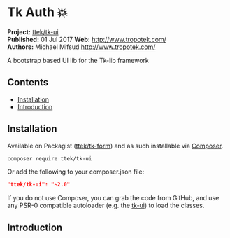 # Tk Auth :boom: 

__Project:__ [ttek/tk-ui](http://packagist.org/packages/ttek/tk-ui)  
__Published:__ 01 Jul 2017
__Web:__ <http://www.tropotek.com/>  
__Authors:__ Michael Mifsud <http://www.tropotek.com/>  
  
A bootstrap based UI lib for the Tk-lib framework

## Contents

- [Installation](#installation)
- [Introduction](#introduction)


## Installation

Available on Packagist ([ttek/tk-form](http://packagist.org/packages/ttek/tk-ui))
and as such installable via [Composer](http://getcomposer.org/).

```bash
composer require ttek/tk-ui
```

Or add the following to your composer.json file:

```json
"ttek/tk-ui": "~2.0"
```

If you do not use Composer, you can grab the code from GitHub, and use any
PSR-0 compatible autoloader (e.g. the [tk-ui](https://github.com/tropotek/tk-ui))
to load the classes.

## Introduction












